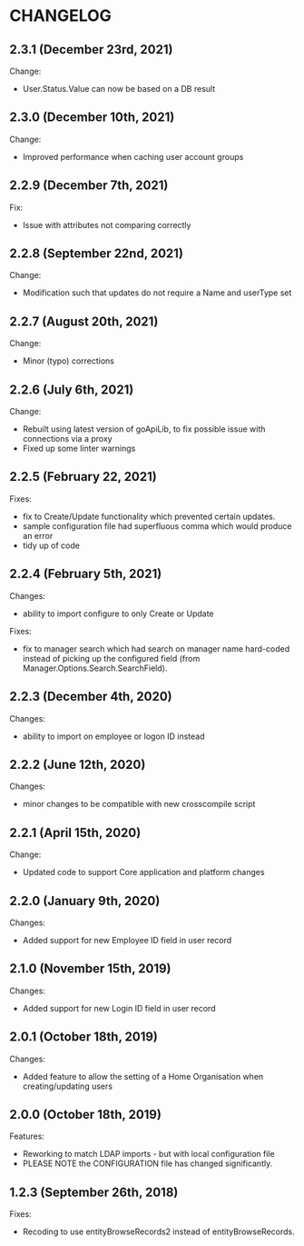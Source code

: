 # CHANGELOG

## 2.3.1 (December 23rd, 2021)

Change:

- User.Status.Value can now be based on a DB result

## 2.3.0 (December 10th, 2021)

Change:

- Improved performance when caching user account groups

## 2.2.9 (December 7th, 2021)

Fix:

- Issue with attributes not comparing correctly

## 2.2.8 (September 22nd, 2021)

Change:

- Modification such that updates do not require a Name and userType set

## 2.2.7 (August 20th, 2021)

Change:

- Minor (typo) corrections

## 2.2.6 (July 6th, 2021)

Change:

- Rebuilt using latest version of goApiLib, to fix possible issue with connections via a proxy
- Fixed up some linter warnings 

## 2.2.5 (February 22, 2021)

Fixes:

- fix to Create/Update functionality which prevented certain updates.
- sample configuration file had superfluous comma which would produce an error
- tidy up of code

## 2.2.4 (February 5th, 2021)

Changes:

- ability to import configure to only Create or Update

Fixes:

- fix to manager search which had search on manager name hard-coded instead of picking up the configured field (from Manager.Options.Search.SearchField).

## 2.2.3 (December 4th, 2020)

Changes:

- ability to import on employee or logon ID instead

## 2.2.2 (June 12th, 2020)

Changes:

- minor changes to be compatible with new crosscompile script

## 2.2.1 (April 15th, 2020)

Change:

- Updated code to support Core application and platform changes

## 2.2.0 (January 9th, 2020)

Changes:

- Added support for new Employee ID field in user record

## 2.1.0 (November 15th, 2019)

Changes:

- Added support for new Login ID field in user record

## 2.0.1 (October 18th, 2019)

Changes:

- Added feature to allow the setting of a Home Organisation when creating/updating users

## 2.0.0 (October 18th, 2019)

Features:

- Reworking to match LDAP imports - but with local configuration file
- PLEASE NOTE the CONFIGURATION file has changed significantly.

## 1.2.3 (September 26th, 2018)

Fixes:

- Recoding to use entityBrowseRecords2 instead of entityBrowseRecords.
